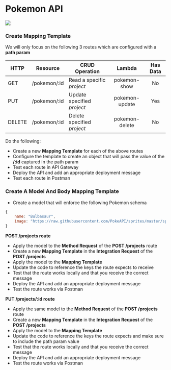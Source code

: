 # Pokemon API

![](https://i.imgur.com/rRKtN1B.jpg)


### Create Mapping Template

We will only focus on the following 3 routes which are configured with a **path param**

HTTP  | Resource  | CRUD Operation | Lambda | Has Data
-----------|------------------|------------------|:---:|:---:
GET     | /pokemon/:id      | Read a specific _project_ | pokemon-show | No
PUT     | /pokemon/:id      | Update specified _project_  | pokemon-update | Yes
DELETE  | /pokemon/:id      | Delete specified _project_ | pokemon-delete | No

Do the following:
- Create a new **Mapping Template** for each of the above routes
- Configure the template to create an object that will pass the value of the **/:id** captured in the path param 
- Test each route in API Gateway
- Deploy the API and add an appropriate deployment message
- Test each route in Postman

### Create A Model And Body Mapping Template

- Create a model that will enforce the following Pokemon schema

```js
{
    name: "Bulbasaur",
    image: "https://raw.githubusercontent.com/PokeAPI/sprites/master/sprites/pokemon/back/1.png"
}
```

**POST /projects route**
- Apply the model to the **Method Request** of the **POST /projects** route
- Create a new **Mapping Template** in the **Integration Request** of the **POST /projects** 
- Apply the model to the **Mapping Template**
- Update the code to reference the keys the route expects to receive
- Test that the route works locally and that you receive the correct message
- Deploy the API and add an appropriate deployment message
- Test the route works via Postman

**PUT /projects/:id route**
- Apply the same model to the **Method Request** of the **POST /projects** route
- Create a new **Mapping Template** in the **Integration Request** of the **POST /projects** 
- Apply the model to the **Mapping Template**
- Update the code to reference the keys the route expects and make sure to include the path param value
- Test that the route works locally and that you receive the correct message
- Deploy the API and add an appropriate deployment message
- Test the route works via Postman

